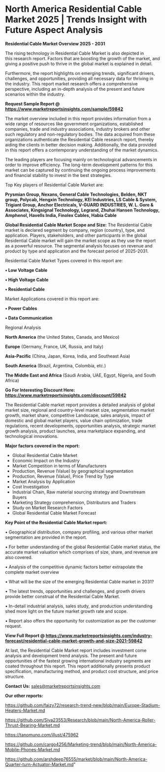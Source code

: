 # North America Residential Cable Market 2025 | Trends Insight with Future Aspect Analysis

<Strong> Residential Cable Market Overview 2025 - 2031</strong>

The rising technology in Residential Cable Market is also depicted in this research report. Factors that are boosting the growth of the market, and giving a positive push to thrive in the global market is explained in detail.

Furthermore, the report highlights on emerging trends, significant drivers, challenges, and opportunities, providing all necessary data for thriving in the industry. This report market research offers a comprehensive perspective, including an in-depth analysis of the present and future scenarios within the industry.

<strong>Request Sample Report @ <a href=https://www.marketreportsinsights.com/sample/59842>https://www.marketreportsinsights.com/sample/59842</a></strong>

The market overview included in this report provides information from a wide range of resources like government organizations, established companies, trade and industry associations, industry brokers and other such regulatory and non-regulatory bodies. The data acquired from these organizations authenticate the Residential Cable research report, thereby aiding the clients in better decision making. Additionally, the data provided in this report offers a contemporary understanding of the market dynamics.

The leading players are focusing mainly on technological advancements in order to improve efficiency. The long-term development patterns for this market can be captured by continuing the ongoing process improvements and financial stability to invest in the best strategies.

Top Key players of Residential Cable Market are:

<strong>Prysmian Group, Nexans, General Cable Technologies, Belden, NKT group, Polycab, Hengxin Technology, KEI Industries, LS Cable & System, Trigiant Group, Anchor Electricals, V-GUARD INDUSTRIES, W. L. Gore & Associates, Kingsignal Technology, Legrand, Zhuhai Hansen Technology, Amphenol, Havells India, Finolex Cables, Habia Cable</strong>

<strong><b>Global Residential Cable Market Scope and Size:</b></strong>
The Residential Cable market is declared segment by company, region (country), type, and application. Players, stakeholders, and other participants in the global Residential Cable market will gain the market scope as they use the report as a powerful resource. The segmental analysis focuses on revenue and product by type and application and the forecast period of 2025-2031.

Residential Cable Market Types covered in this report are:

<strong>• Low Voltage Cable

• High Voltage Cable

• Residential Cable</strong>

Market Applications covered in this report are:

<strong>• Power Cables

• Data Communication</strong> 

Regional Analysis

<strong>North America</strong> (the United States, Canada, and Mexico)

<strong>Europe</strong> (Germany, France, UK, Russia, and Italy)

<strong>Asia-Pacific</strong> (China, Japan, Korea, India, and Southeast Asia)

<strong>South America</strong> (Brazil, Argentina, Colombia, etc.)

<strong>The Middle East and Africa</strong> (Saudi Arabia, UAE, Egypt, Nigeria, and South Africa)

<strong>Go For Interesting Discount Here: <a href=https://www.marketreportsinsights.com/discount/59842>https://www.marketreportsinsights.com/discount/59842</a></strong>

The Residential Cable market report provides a detailed analysis of global market size, regional and country-level market size, segmentation market growth, market share, competitive Landscape, sales analysis, impact of domestic and global market players, value chain optimization, trade regulations, recent developments, opportunities analysis, strategic market growth analysis, product launches, area marketplace expanding, and technological innovations.

<strong><b>Major factors covered in the report:</b></strong>
<ul>
  <li>Global Residential Cable Market </li>
  <li>Economic Impact on the Industry</li>
  <li>Market Competition in terms of Manufacturers</li>
  <li>Production, Revenue (Value) by geographical segmentation</li>
  <li>Production, Revenue (Value), Price Trend by Type</li>
  <li>Market Analysis by Application</li>
  <li>Cost Investigation</li>
  <li>Industrial Chain, Raw material sourcing strategy and Downstream Buyers</li>
  <li>Marketing Strategy comprehension, Distributors and Traders</li>
  <li>Study on Market Research Factors</li>
  <li>Global Residential Cable Market Forecast</li>
</ul>

<strong><b>Key Point of the Residential Cable Market report:</b></strong>

• Geographical distribution, company profiling, and various other market segmentation are provided in the report.

• For better understanding of the global Residential Cable market status, the accurate market valuation which comprises of size, share, and revenue are also covered.

• Analysis of the competitive dynamic factors better extrapolate the complete market overview

• What will be the size of the emerging Residential Cable market in 2031?

• The latest trends, opportunities and challenges, and growth drivers provide better construal of the Residential Cable Market.

• In-detail industrial analysis, sales study, and production understanding shed more light on the future market growth rate and scope.

• Report also offers the opportunity for customization as per the customer request.

<strong><b>View Full Report @ <a href=https://www.marketreportsinsights.com/industry-forecast/residential-cable-market-growth-and-size-2021-59842>https://www.marketreportsinsights.com/industry-forecast/residential-cable-market-growth-and-size-2021-59842</a></b></strong>


At last, the Residential Cable Market report includes investment come analysis and development trend analysis. The present and future opportunities of the fastest growing international industry segments are coated throughout this report. This report additionally presents product specification, manufacturing method, and product cost structure, and price structure.

<strong>Contact Us:</strong>
sales@marketreportsinsights.com

<strong>Our other reports:</strong>

<a href=https://github.com/faizy72/research-trend-new/blob/main/Europe-Stadium-Heaters-Market.md>https://github.com/faizy72/research-trend-new/blob/main/Europe-Stadium-Heaters-Market.md</a>

<a href=https://github.com/Siya23553/Research/blob/main/North-America-Roller-Thrust-Bearing-Market.md>https://github.com/Siya23553/Research/blob/main/North-America-Roller-Thrust-Bearing-Market.md</a>

<a href=https://tanomuno.com/illust/475962>https://tanomuno.com/illust/475962</a>

<a href=https://github.com/cargo4256/Marketing-trend/blob/main/North-America-Mobile-Phones-Market.md>https://github.com/cargo4256/Marketing-trend/blob/main/North-America-Mobile-Phones-Market.md</a>

<a href=https://github.com/arshdeep76555/market/blob/main/North-America-Quarter-turn-Actuator-Market.md>https://github.com/arshdeep76555/market/blob/main/North-America-Quarter-turn-Actuator-Market.md</a>"
